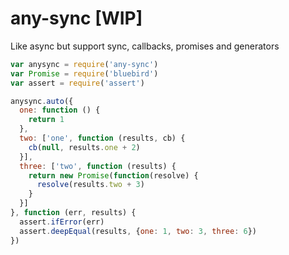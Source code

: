 # any-sync [WIP]

Like async but support sync, callbacks, promises and generators

```javascript
var anysync = require('any-sync')
var Promise = require('bluebird')
var assert = require('assert')

anysync.auto({
  one: function () {
    return 1
  },
  two: ['one', function (results, cb) {
    cb(null, results.one + 2)
  }],
  three: ['two', function (results) {
    return new Promise(function(resolve) {
      resolve(results.two + 3)
    }
  }]
}, function (err, results) {
  assert.ifError(err)
  assert.deepEqual(results, {one: 1, two: 3, three: 6})
})

```
